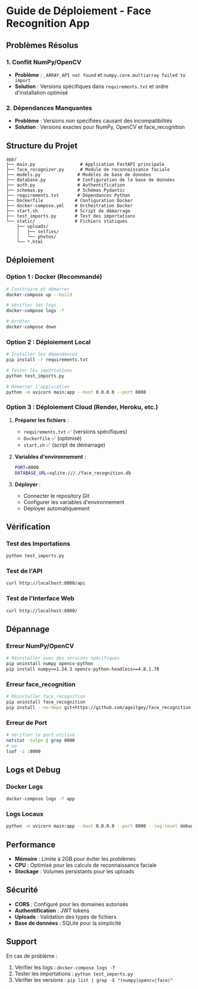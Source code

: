 # Guide de Déploiement - Face Recognition App

## Problèmes Résolus

### 1. Conflit NumPy/OpenCV
- **Problème** : `_ARRAY_API not found` et `numpy.core.multiarray failed to import`
- **Solution** : Versions spécifiques dans `requirements.txt` et ordre d'installation optimisé

### 2. Dépendances Manquantes
- **Problème** : Versions non spécifiées causant des incompatibilités
- **Solution** : Versions exactes pour NumPy, OpenCV et face_recognition

## Structure du Projet

```
app/
├── main.py                 # Application FastAPI principale
├── face_recognizer.py      # Module de reconnaissance faciale
├── models.py              # Modèles de base de données
├── database.py            # Configuration de la base de données
├── auth.py                # Authentification
├── schemas.py             # Schémas Pydantic
├── requirements.txt       # Dépendances Python
├── Dockerfile            # Configuration Docker
├── docker-compose.yml    # Orchestration Docker
├── start.sh              # Script de démarrage
├── test_imports.py       # Test des importations
└── static/               # Fichiers statiques
    ├── uploads/
    │   ├── selfies/
    │   └── photos/
    └── *.html
```

## Déploiement

### Option 1 : Docker (Recommandé)

```bash
# Construire et démarrer
docker-compose up --build

# Vérifier les logs
docker-compose logs -f

# Arrêter
docker-compose down
```

### Option 2 : Déploiement Local

```bash
# Installer les dépendances
pip install -r requirements.txt

# Tester les importations
python test_imports.py

# Démarrer l'application
python -m uvicorn main:app --host 0.0.0.0 --port 8000
```

### Option 3 : Déploiement Cloud (Render, Heroku, etc.)

1. **Préparer les fichiers** :
   - `requirements.txt` ✅ (versions spécifiques)
   - `Dockerfile` ✅ (optimisé)
   - `start.sh` ✅ (script de démarrage)

2. **Variables d'environnement** :
   ```bash
   PORT=8000
   DATABASE_URL=sqlite:///./face_recognition.db
   ```

3. **Déployer** :
   - Connecter le repository Git
   - Configurer les variables d'environnement
   - Déployer automatiquement

## Vérification

### Test des Importations
```bash
python test_imports.py
```

### Test de l'API
```bash
curl http://localhost:8000/api
```

### Test de l'Interface Web
```bash
curl http://localhost:8000/
```

## Dépannage

### Erreur NumPy/OpenCV
```bash
# Réinstaller avec des versions spécifiques
pip uninstall numpy opencv-python
pip install numpy==1.24.3 opencv-python-headless==4.8.1.78
```

### Erreur face_recognition
```bash
# Réinstaller face_recognition
pip uninstall face_recognition
pip install --no-deps git+https://github.com/ageitgey/face_recognition.git@master
```

### Erreur de Port
```bash
# Vérifier le port utilisé
netstat -tulpn | grep 8000
# ou
lsof -i :8000
```

## Logs et Debug

### Docker Logs
```bash
docker-compose logs -f app
```

### Logs Locaux
```bash
python -m uvicorn main:app --host 0.0.0.0 --port 8000 --log-level debug
```

## Performance

- **Mémoire** : Limite à 2GB pour éviter les problèmes
- **CPU** : Optimisé pour les calculs de reconnaissance faciale
- **Stockage** : Volumes persistants pour les uploads

## Sécurité

- **CORS** : Configuré pour les domaines autorisés
- **Authentification** : JWT tokens
- **Uploads** : Validation des types de fichiers
- **Base de données** : SQLite pour la simplicité

## Support

En cas de problème :
1. Vérifier les logs : `docker-compose logs -f`
2. Tester les importations : `python test_imports.py`
3. Vérifier les versions : `pip list | grep -E "(numpy|opencv|face)"` 